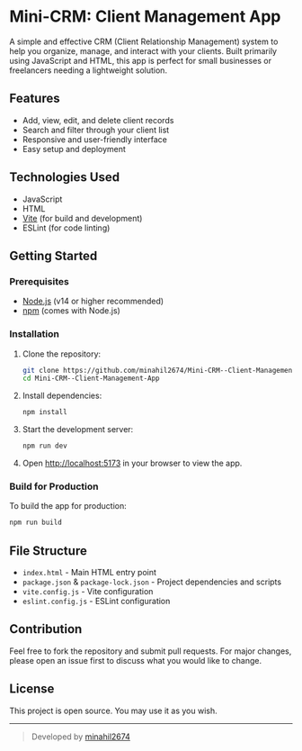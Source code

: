 # Mini-CRM: Client Management App

A simple and effective CRM (Client Relationship Management) system to help you organize, manage, and interact with your clients. Built primarily using JavaScript and HTML, this app is perfect for small businesses or freelancers needing a lightweight solution.

## Features

- Add, view, edit, and delete client records
- Search and filter through your client list
- Responsive and user-friendly interface
- Easy setup and deployment

## Technologies Used

- JavaScript
- HTML
- [Vite](https://vitejs.dev/) (for build and development)
- ESLint (for code linting)

## Getting Started

### Prerequisites

- [Node.js](https://nodejs.org/) (v14 or higher recommended)
- [npm](https://www.npmjs.com/) (comes with Node.js)

### Installation

1. Clone the repository:
   ```sh
   git clone https://github.com/minahil2674/Mini-CRM--Client-Management-App.git
   cd Mini-CRM--Client-Management-App
   ```

2. Install dependencies:
   ```sh
   npm install
   ```

3. Start the development server:
   ```sh
   npm run dev
   ```

4. Open [http://localhost:5173](http://localhost:5173) in your browser to view the app.

### Build for Production

To build the app for production:
```sh
npm run build
```

## File Structure

- `index.html` - Main HTML entry point
- `package.json` & `package-lock.json` - Project dependencies and scripts
- `vite.config.js` - Vite configuration
- `eslint.config.js` - ESLint configuration

## Contribution

Feel free to fork the repository and submit pull requests. For major changes, please open an issue first to discuss what you would like to change.

## License

This project is open source. You may use it as you wish.

---

> Developed by [minahil2674](https://github.com/minahil2674)
